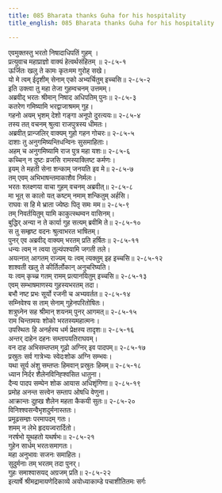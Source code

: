 ```yaml
---
title: 085 Bharata thanks Guha for his hospitality
title_english: 085 Bharata thanks Guha for his hospitality

---
```


<div class="audioEmbed"  caption="श्रीराम-हरिसीताराममूर्ति-घनपाठिभ्यां वचनम्" src="https://archive.org/download/Ramayana-recitation-Sriram-harisItArAmamUrti-Ghanapaati-v2/Kanda_2/Kanda_2_AYK-085-Guha_Krutham_Marga_Darshanam.mp3"></div>

एवमुक्तस्तु भरतो निषादाधिपतिं गुहम् ।  
प्रत्युवाच महाप्राज्ञो वाक्यं हेत्वर्थसंहितम् ॥ २-८५-१  
ऊर्जितः खलु ते कामः कृतःमम गुरोह् सखे।  
यो मे त्वम् ईदृशीम् सेनाम् एको अभ्यर्चितुम् इच्चसि॥ २-८५-२  
इति उक्त्वा तु महा तेजा गुहम्वचनम् उत्तमम्।  
अब्रवीद् भरतः श्रीमान् निषाद अधिपतिम् पुनः॥ २-८५-३  
कतरेण गमिष्यामि भरद्वाजाश्रमम् गुह।  
गहनो अयम् भृशम् देशो गङ्गा अनूपो दुरत्ययः॥ २-८५-४  
तस्य तत् वचनम् श्रुत्वा राजपुत्रस्य धीमतः।  
अब्रवीत् प्रान्जलिर् वाक्यम् गुहो गहन गोचरः॥ २-८५-५  
दाशाः तु अनुगमिष्यन्तिधन्विनः सुसमाहिताः।  
अहम् च अनुगमिष्यामि राज पुत्र महा यशः॥ २-८५-६  
कच्चिन् न दुष्टः व्रजसि रामस्याक्लिष्ट कर्मणः।  
इयम् ते महती सेना शन्काम् जनयति इव मे॥ २-८५-७  
तम् एवम् अभिभाषन्तमाकाशैव निर्मलः।  
भरतः श्लक्ष्णया वाचा गुहम् वचनम् अब्रवीत्॥ २-८५-८  
मा भूत् स कालो यत् कष्टम् नमाम् शन्कितुम् अर्हसि।  
राघवः स हि मे भ्राता ज्येष्ठः पितृ समः मम॥ २-८५-९  
तम् निवर्तयितुम् यामि काकुत्स्थम्वन वासिनम्।  
बुद्धिर् अन्या न ते कार्या गुह सत्यम् ब्रवीमि ते॥ २-८५-१०  
स तु सम्हृष्ट वदनः श्रुत्वाभरत भाषितम्।  
पुनर् एव अब्रवीद् वाक्यम् भरतम् प्रति हर्षितः॥ २-८५-११  
धन्यः त्वम् न त्वया तुल्यंपश्यामि जगती तले।  
अयत्नात् आगतम् राज्यम् यः त्वम् त्यक्तुम् इह इच्चसि॥ २-८५-१२  
शाश्वती खलु ते कीर्तिर्लोकान् अनुचरिष्यति।  
यः त्वम् कृच्च्र गतम् रामम् प्रत्यानयितुम् इच्चसि॥ २-८५-१३  
एवम् सम्भाषमाणस्य गुहस्यभरतम् तदा।  
बभौ नष्ट प्रभः सूर्यो रजनी च अभ्यवर्तत॥ २-८५-१४  
सम्निवेश्य स ताम् सेनाम् गुहेनपरितोषितः।  
शत्रुघ्नेन सह श्रीमान् शयनम् पुनर् आगमत्॥ २-८५-१५  
राम चिन्तामयः शोको भरतस्यमहात्मनः।  
उपस्थितः हि अनर्हस्य धर्म प्रेक्षस्य तादृशः॥ २-८५-१६  
अन्तर् दाहेन दहनः सम्तापयतिराघवम्।  
वन दाह अभिसम्तप्तम् गूढो अग्निर् इव पादपम्॥ २-८५-१७  
प्रस्रुतः सर्व गात्रेभ्यः स्वेदःशोक अग्नि सम्भवः।  
यथा सूर्य अंशु सम्तप्तः हिमवान् प्रस्रुतः हिमम्॥ २-८५-१८  
ध्यान निर्दर शैलेनविनिह्श्वसित धातुना।  
दैन्य पादप सम्घेन शोक आयास अधिशृंगिणा॥ २-८५-१९  
प्रमोह अनन्त सत्त्वेन सम्ताप ओषधि वेणुना।  
आक्रान्तः दुह्ख शैलेन महता कैकयी सुतः॥ २-८५-२०  
विनिश्श्वसन्वैभृशदुर्मनास्ततः।  
प्रमूढसम्ज्ञः परमापदम् गतः।  
शमम् न लेभे हृदयज्वरार्दितो।  
नरर्षभो यूथहतो यथर्षभः॥ २-८५-२१  
गुहेन सार्धम् भरतःसमागतः।  
महा अनुभावः सजनः समाहितः।  
सुदुर्मनाः तम् भरतम् तदा पुनर्।  
गुहः समाश्वासयद् अग्रजम् प्रति॥ २-८५-२२  
इत्यार्षे श्रीमद्रामायणेदिकाव्ये अयोध्याकाम्डे पचाशीतितमः सर्गः